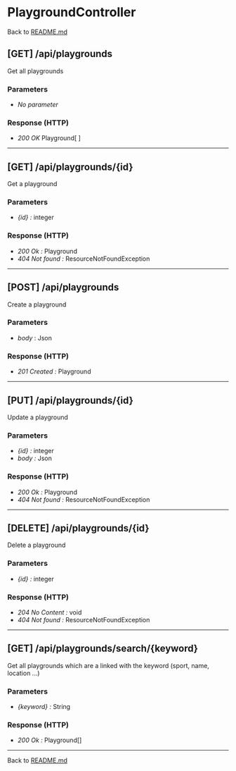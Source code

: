 # PlaygroundController

Back to [README.md](../README.md)

## [GET] /api/playgrounds

Get all playgrounds

### Parameters

- *No parameter*

### Response (HTTP)

- *200 OK* Playground[ ]

___

## [GET] /api/playgrounds/\{id\}

Get a playground

### Parameters

- *\{id\} :* integer

### Response (HTTP)

- *200 Ok :* Playground
- *404 Not found :* ResourceNotFoundException

___

## [POST] /api/playgrounds

Create a playground

### Parameters

- *body* : Json

### Response (HTTP)

- *201 Created :* Playground

___

## [PUT] /api/playgrounds/\{id\}

Update a playground

### Parameters

- *\{id\} :* integer
- *body :* Json

### Response (HTTP)

- *200 Ok :* Playground
- *404 Not found :* ResourceNotFoundException

___

## [DELETE] /api/playgrounds/\{id\}

Delete a playground

### Parameters

- *\{id\} :* integer

### Response (HTTP)

- *204 No Content :* void
- *404 Not found :* ResourceNotFoundException
  
___

## [GET] /api/playgrounds/search/\{keyword\}

Get all playgrounds which are a linked with the keyword (sport, name, location ...)

### Parameters

- *\{keyword\} :* String

### Response (HTTP)

- *200 Ok :* Playground[]

___

Back to [README.md](../README.md)